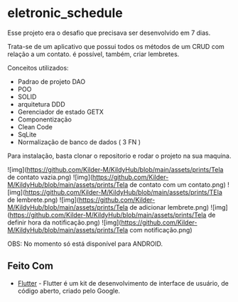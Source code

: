 # eletronic_schedule

Esse projeto era o desafio que precisava ser desenvolvido em 7 dias.

Trata-se de um aplicativo que possui todos os métodos de um CRUD com relação a um contato. é possível, também, criar lembretes.

Conceitos utilizados:
- Padrao de projeto DAO
- POO
- SOLID
- arquitetura DDD
- Gerenciador de estado GETX
- Componentização
- Clean Code
- SqLite
- Normalização de banco de dados ( 3 FN )


Para instalação, basta clonar o repositorio e rodar o projeto na sua maquina.

![img](https://github.com/Kilder-M/KildyHub/blob/main/assets/prints/Tela de contato vazia.png)
![img](https://github.com/Kilder-M/KildyHub/blob/main/assets/prints/Tela de contato com um contato.png)
![img](https://github.com/Kilder-M/KildyHub/blob/main/assets/prints/TEla de lembrete.png)
![img](https://github.com/Kilder-M/KildyHub/blob/main/assets/prints/Tela de adicionar lembrete.png)
![img](https://github.com/Kilder-M/KildyHub/blob/main/assets/prints/Tela de definir hora da notificação.png)
![img](https://github.com/Kilder-M/KildyHub/blob/main/assets/prints/Tela com notificação.png)

OBS: No momento só está disponível para ANDROID.

## Feito Com

* [Flutter](https://flutter.dev/) - Flutter é um kit de desenvolvimento de interface de usuário, de código aberto, criado pelo Google.

